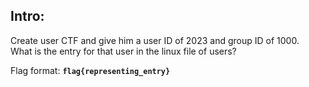 ## Intro:
Create user CTF and give him a user ID of 2023 and group ID of 1000. <br>
What is the entry for that user in the linux file of users?<br>


Flag format: **`flag{representing_entry}`**
